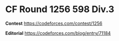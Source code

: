 # CF Round 1256 598 Div.3
**Contest**
https://codeforces.com/contest/1256


**Editorial**
https://codeforces.com/blog/entry/71184
